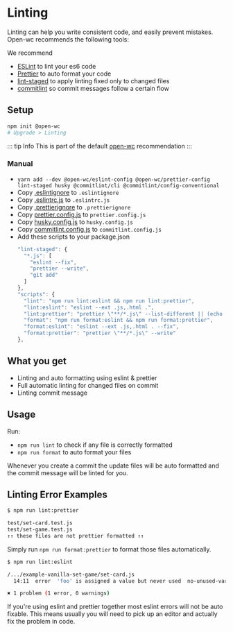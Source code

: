 # Linting

Linting can help you write consistent code, and easily prevent mistakes. Open-wc recommends the following tools:

We recommend

- [ESLint](https://eslint.org/) to lint your es6 code
- [Prettier](https://prettier.io/) to auto format your code
- [lint-staged](https://www.npmjs.com/package/lint-staged) to apply linting fixed only to changed files
- [commitlint](https://www.npmjs.com/package/@commitlint/cli) so commit messages follow a certain flow

## Setup

```bash
npm init @open-wc
# Upgrade > Linting
```

::: tip Info
This is part of the default [open-wc](https://open-wc.org/) recommendation
:::

### Manual

- `yarn add --dev @open-wc/eslint-config @open-wc/prettier-config lint-staged husky @commitlint/cli @commitlint/config-conventional`
- Copy [.eslintignore](https://github.com/open-wc/open-wc/blob/master/packages/create/src/generators/linting-eslint/templates/static/.eslintignore) to `.eslintignore`
- Copy [.eslintrc.js](https://github.com/open-wc/open-wc/blob/master/packages/create/src/generators/linting-prettier/templates/static/.eslintrc.js) to `.eslintrc.js`
- Copy [.prettierignore](https://github.com/open-wc/open-wc/blob/master/packages/create/src/generators/linting-prettier/templates/static/.prettierignore) to `.prettierignore`
- Copy [prettier.config.js](https://github.com/open-wc/open-wc/blob/master/packages/create/src/generators/linting-prettier/templates/_prettier.config.js) to `prettier.config.js`
- Copy [husky.config.js](https://github.com/open-wc/open-wc/blob/master/packages/create/src/generators/linting/templates/static/husky.config.js) to `husky.config.js`
- Copy [commitlint.config.js](https://github.com/open-wc/open-wc/blob/master/packages/create/src/generators/linting-commitlint/templates/static/commitlint.config.js) to `commitlint.config.js`
- Add these scripts to your package.json
  ```js
  "lint-staged": {
    "*.js": [
      "eslint --fix",
      "prettier --write",
      "git add"
    ]
  },
  "scripts": {
    "lint": "npm run lint:eslint && npm run lint:prettier",
    "lint:eslint": "eslint --ext .js,.html .",
    "lint:prettier": "prettier \"**/*.js\" --list-different || (echo '↑↑ these files are not prettier formatted ↑↑' && exit 1)",
    "format": "npm run format:eslint && npm run format:prettier",
    "format:eslint": "eslint --ext .js,.html . --fix",
    "format:prettier": "prettier \"**/*.js\" --write"
  },
  ```

## What you get

- Linting and auto formatting using eslint & prettier
- Full automatic linting for changed files on commit
- Linting commit message

## Usage

Run:

- `npm run lint` to check if any file is correctly formatted
- `npm run format` to auto format your files

Whenever you create a commit the update files will be auto formatted and the commit message will be linted for you.

## Linting Error Examples

```bash
$ npm run lint:prettier

test/set-card.test.js
test/set-game.test.js
↑↑ these files are not prettier formatted ↑↑
```

Simply run `npm run format:prettier` to format those files automatically.

```bash
$ npm run lint:eslint

/.../example-vanilla-set-game/set-card.js
  14:11  error  'foo' is assigned a value but never used  no-unused-vars

✖ 1 problem (1 error, 0 warnings)
```

If you're using eslint and prettier together most eslint errors will not be auto fixable.
This means usually you will need to pick up an editor and actually fix the problem in code.
